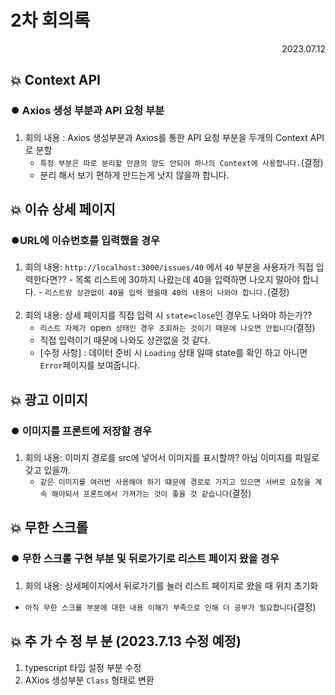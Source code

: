 # 2차 회의록

<div style="text-align: right"> 2023.07.12 </div>

## 💥 Context API

### ⏺️ Axios 생성 부분과 API 요청 부분

1. 회의 내용 : Axios 생성부분과 Axios를 통한 API 요청 부분을 두개의 Context API로 분할
   - `특정 부분은 따로 분리할 만큼의 양도 안되어 하나의 Context에 사용합니다.`(결정)
   - 분리 해서 보기 편하게 만드는게 낫지 않을까 합니다.

## 💥 이슈 상세 페이지

### ⏺️URL에 이슈번호를 입력했을 경우

1. 회의 내용: `http://localhost:3000/issues/40` 에서 `40` 부분을 사용자가 직접 입력한다면?? - 목록 리스트에 30까지 나왔는데 40을 입력하면 나오지 말아야 합니다. - `리스트랑 상관없이 40을 입력 했을때 40의 내용이 나와야 합니다.`(결정)  
   <br>
2. 회의 내용: 상세 페이지를 직접 입력 시 `state=close`인 경우도 나와야 하는가??
   - `리스트 자체가 `open` 상태인 경우 조회하는 것이기 때문에 나오면 안됩니다`(결정)
   - 직접 입력이기 때문에 나와도 상관없을 것 같다.
   - [수정 사항] : 데이터 준비 시 `Loading` 상태 일때 state를 확인 하고 아니면 `Error`페이지를 보여줍니다.

## 💥 광고 이미지

### ⏺️ 이미지를 프론트에 저장할 경우

1. 회의 내용: 이미지 경로를 src에 넣어서 이미지를 표시할까? 아님 이미지를 파일로 갖고 있을까.
   - `같은 이미지를 여러번 사용해야 하기 떄문에 경로로 가지고 있으면 서버로 요청을 계속 해야되서 프론트에서 가져가는 것이 좋을 것 같습니다`(결정)

## 💥 무한 스크롤

### ⏺️ 무한 스크롤 구현 부분 및 뒤로가기로 리스트 페이지 왔을 경우

1. 회의 내용: 상세페이지에서 뒤로가기를 눌러 리스트 페이지로 왔을 때 위치 초기화

- `아직 무한 스크롤 부분에 대한 내용 이해가 부족으로 인해 더 공부가 필요합니다`(결정)

## 💥 추 가 수 정 부 분 (2023.7.13 수정 예정)

1. typescript 타입 설정 부분 수정
2. AXios 생성부분 `Class` 형태로 변환
